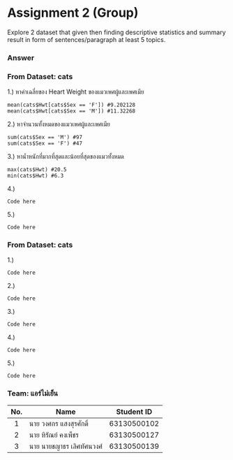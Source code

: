 # Assignment 2 (Group)
Explore 2 dataset that given then finding descriptive statistics and summary result in form of sentences/paragraph at least 5 topics.

### Answer

### From Dataset: cats

1.) หาค่าเฉลี่ยของ Heart Weight ของแมวเพศผู้และเพศเมีย
```{R}
mean(cats$Hwt[cats$Sex == 'F']) #9.202128
mean(cats$Hwt[cats$Sex == 'M']) #11.32268
```

2.) หาจำนวนทั้งหมดของแมวเพศผู้และเพศเมีย
```{R}
sum(cats$Sex == 'M') #97
sum(cats$Sex == 'F') #47
```

3.) หาน้ำหนักที่มากที่สุดและน้อยที่สุดของแมวทั้งหมด
```{R}
max(cats$Hwt) #20.5
min(cats$Hwt) #6.3
```

4.) 
```{R}
Code here
```

5.) 
```{R}
Code here
```

### From Dataset: cats

1.) 
```{R}
Code here
```

2.) 
```{R}
Code here
```

3.) 
```{R}
Code here
```

4.) 
```{R}
Code here
```

5.) 
```{R}
Code here
```


### Team: แอร์ไม่เย็น
| No. | Name              | Student ID   |
|:---:|-------------------|--------------|
|  1  | นาย วงศกร แสงสุรศักดิ์      | 63130500102  |
|  2  | นาย หิรัณย์ คงเพ็ชร   | 63130500127  |
|  3  | นาย นายชญาธร เลิศทัศนวงศ์   | 63130500139 |
